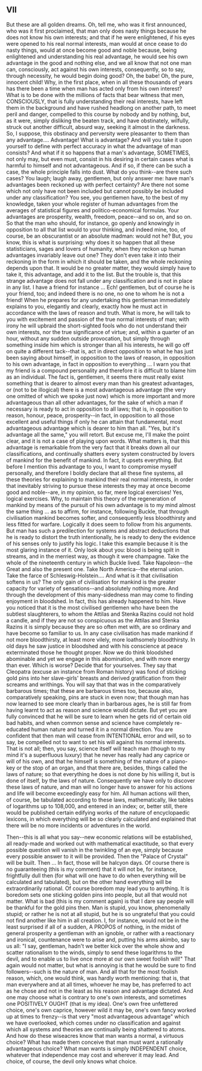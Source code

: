 ## VII

But these are all golden dreams.  Oh, tell me, who was it first
announced, who was it first proclaimed, that man only does nasty things
because he does not know his own interests; and that if he were
enlightened, if his eyes were opened to his real normal interests, man
would at once cease to do nasty things, would at once become good and
noble because, being enlightened and understanding his real advantage,
he would see his own advantage in the good and nothing else, and we all
know that not one man can, consciously, act against his own interests,
consequently, so to say, through necessity, he would begin doing good?
Oh, the babe!  Oh, the pure, innocent child!  Why, in the first place,
when in all these thousands of years has there been a time when man has
acted only from his own interest?  What is to be done with the millions
of facts that bear witness that men, CONSCIOUSLY, that is fully
understanding their real interests, have left them in the background
and have rushed headlong on another path, to meet peril and danger,
compelled to this course by nobody and by nothing, but, as it were,
simply disliking the beaten track, and have obstinately, wilfully,
struck out another difficult, absurd way, seeking it almost in the
darkness.  So, I suppose, this obstinacy and perversity were pleasanter
to them than any advantage....  Advantage! What is advantage?  And will
you take it upon yourself to define with perfect accuracy in what the
advantage of man consists?  And what if it so happens that a man's
advantage, SOMETIMES, not only may, but even must, consist in his
desiring in certain cases what is harmful to himself and not
advantageous.  And if so, if there can be such a case, the whole
principle falls into dust.  What do you think--are there such cases?
You laugh; laugh away, gentlemen, but only answer me: have man's
advantages been reckoned up with perfect certainty?  Are there not some
which not only have not been included but cannot possibly be included
under any classification?  You see, you gentlemen have, to the best of
my knowledge, taken your whole register of human advantages from the
averages of statistical figures and politico-economical formulas.  Your
advantages are prosperity, wealth, freedom, peace--and so on, and so
on. So that the man who should, for instance, go openly and knowingly
in opposition to all that list would to your thinking, and indeed mine,
too, of course, be an obscurantist or an absolute madman: would not he?
But, you know, this is what is surprising: why does it so happen that
all these statisticians, sages and lovers of humanity, when they reckon
up human advantages invariably leave out one?  They don't even take it
into their reckoning in the form in which it should be taken, and the
whole reckoning depends upon that.  It would be no greater matter, they
would simply have to take it, this advantage, and add it to the list.
But the trouble is, that this strange advantage does not fall under any
classification and is not in place in any list.  I have a friend for
instance ...  Ech! gentlemen, but of course he is your friend, too; and
indeed there is no one, no one to whom he is not a friend!  When he
prepares for any undertaking this gentleman immediately explains to
you, elegantly and clearly, exactly how he must act in accordance with
the laws of reason and truth.  What is more, he will talk to you with
excitement and passion of the true normal interests of man; with irony
he will upbraid the short-sighted fools who do not understand their own
interests, nor the true significance of virtue; and, within a quarter
of an hour, without any sudden outside provocation, but simply through
something inside him which is stronger than all his interests, he will
go off on quite a different tack--that is, act in direct opposition to
what he has just been saying about himself, in opposition to the laws
of reason, in opposition to his own advantage, in fact in opposition to
everything ...  I warn you that my friend is a compound personality and
therefore it is difficult to blame him as an individual.  The fact is,
gentlemen, it seems there must really exist something that is dearer to
almost every man than his greatest advantages, or (not to be illogical)
there is a most advantageous advantage (the very one omitted of which
we spoke just now) which is more important and more advantageous than
all other advantages, for the sake of which a man if necessary is ready
to act in opposition to all laws; that is, in opposition to reason,
honour, peace, prosperity--in fact, in opposition to all those
excellent and useful things if only he can attain that fundamental,
most advantageous advantage which is dearer to him than all.  "Yes, but
it's advantage all the same," you will retort.  But excuse me, I'll
make the point clear, and it is not a case of playing upon words. What
matters is, that this advantage is remarkable from the very fact that
it breaks down all our classifications, and continually shatters every
system constructed by lovers of mankind for the benefit of mankind.  In
fact, it upsets everything.  But before I mention this advantage to
you, I want to compromise myself personally, and therefore I boldly
declare that all these fine systems, all these theories for explaining
to mankind their real normal interests, in order that inevitably
striving to pursue these interests they may at once become good and
noble--are, in my opinion, so far, mere logical exercises!  Yes,
logical exercises.  Why, to maintain this theory of the regeneration of
mankind by means of the pursuit of his own advantage is to my mind
almost the same thing ... as to affirm, for instance, following Buckle,
that through civilisation mankind becomes softer, and consequently less
bloodthirsty and less fitted for warfare.  Logically it does seem to
follow from his arguments. But man has such a predilection for systems
and abstract deductions that he is ready to distort the truth
intentionally, he is ready to deny the evidence of his senses only to
justify his logic.  I take this example because it is the most glaring
instance of it.  Only look about you: blood is being spilt in streams,
and in the merriest way, as though it were champagne.  Take the whole
of the nineteenth century in which Buckle lived.  Take Napoleon--the
Great and also the present one.  Take North America--the eternal union.
Take the farce of Schleswig-Holstein.... And what is it that
civilisation softens in us?  The only gain of civilisation for mankind
is the greater capacity for variety of sensations--and absolutely
nothing more.  And through the development of this many-sidedness man
may come to finding enjoyment in bloodshed.  In fact, this has already
happened to him.  Have you noticed that it is the most civilised
gentlemen who have been the subtlest slaughterers, to whom the Attilas
and Stenka Razins could not hold a candle, and if they are not so
conspicuous as the Attilas and Stenka Razins it is simply because they
are so often met with, are so ordinary and have become so familiar to
us.  In any case civilisation has made mankind if not more
bloodthirsty, at least more vilely, more loathsomely bloodthirsty.  In
old days he saw justice in bloodshed and with his conscience at peace
exterminated those he thought proper.  Now we do think bloodshed
abominable and yet we engage in this abomination, and with more energy
than ever. Which is worse?  Decide that for yourselves.  They say that
Cleopatra (excuse an instance from Roman history) was fond of sticking
gold pins into her slave-girls' breasts and derived gratification from
their screams and writhings.  You will say that that was in the
comparatively barbarous times; that these are barbarous times too,
because also, comparatively speaking, pins are stuck in even now; that
though man has now learned to see more clearly than in barbarous ages,
he is still far from having learnt to act as reason and science would
dictate.  But yet you are fully convinced that he will be sure to learn
when he gets rid of certain old bad habits, and when common sense and
science have completely re-educated human nature and turned it in a
normal direction.  You are confident that then man will cease from
INTENTIONAL error and will, so to say, be compelled not to want to set
his will against his normal interests. That is not all; then, you say,
science itself will teach man (though to my mind it's a superfluous
luxury) that he never has really had any caprice or will of his own,
and that he himself is something of the nature of a piano-key or the
stop of an organ, and that there are, besides, things called the laws
of nature; so that everything he does is not done by his willing it,
but is done of itself, by the laws of nature.  Consequently we have
only to discover these laws of nature, and man will no longer have to
answer for his actions and life will become exceedingly easy for him.
All human actions will then, of course, be tabulated according to these
laws, mathematically, like tables of logarithms up to 108,000, and
entered in an index; or, better still, there would be published certain
edifying works of the nature of encyclopaedic lexicons, in which
everything will be so clearly calculated and explained that there will
be no more incidents or adventures in the world.

Then--this is all what you say--new economic relations will be
established, all ready-made and worked out with mathematical
exactitude, so that every possible question will vanish in the
twinkling of an eye, simply because every possible answer to it will be
provided.  Then the "Palace of Crystal" will be built.  Then ...  In
fact, those will be halcyon days.  Of course there is no guaranteeing
(this is my comment) that it will not be, for instance, frightfully
dull then (for what will one have to do when everything will be
calculated and tabulated), but on the other hand everything will be
extraordinarily rational.  Of course boredom may lead you to anything.
It is boredom sets one sticking golden pins into people, but all that
would not matter.  What is bad (this is my comment again) is that I
dare say people will be thankful for the gold pins then.  Man is
stupid, you know, phenomenally stupid; or rather he is not at all
stupid, but he is so ungrateful that you could not find another like
him in all creation.  I, for instance, would not be in the least
surprised if all of a sudden, A PROPOS of nothing, in the midst of
general prosperity a gentleman with an ignoble, or rather with a
reactionary and ironical, countenance were to arise and, putting his
arms akimbo, say to us all: "I say, gentleman, hadn't we better kick
over the whole show and scatter rationalism to the winds, simply to
send these logarithms to the devil, and to enable us to live once more
at our own sweet foolish will!" That again would not matter, but what
is annoying is that he would be sure to find followers--such is the
nature of man.  And all that for the most foolish reason, which, one
would think, was hardly worth mentioning: that is, that man everywhere
and at all times, whoever he may be, has preferred to act as he chose
and not in the least as his reason and advantage dictated.  And one may
choose what is contrary to one's own interests, and sometimes one
POSITIVELY OUGHT (that is my idea).  One's own free unfettered choice,
one's own caprice, however wild it may be, one's own fancy worked up at
times to frenzy--is that very "most advantageous advantage" which we
have overlooked, which comes under no classification and against which
all systems and theories are continually being shattered to atoms.  And
how do these wiseacres know that man wants a normal, a virtuous choice?
What has made them conceive that man must want a rationally
advantageous choice?  What man wants is simply INDEPENDENT choice,
whatever that independence may cost and wherever it may lead.  And
choice, of course, the devil only knows what choice.



